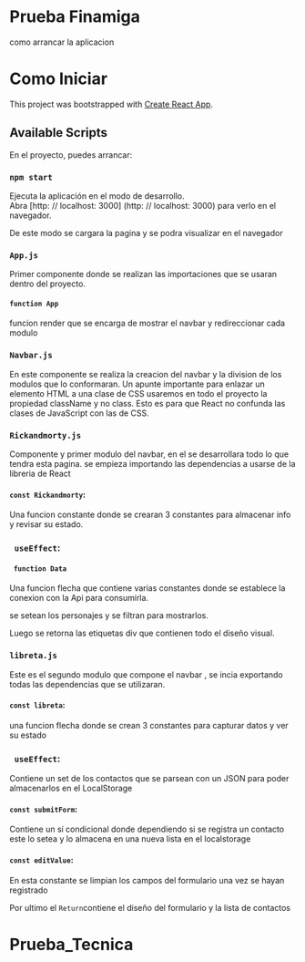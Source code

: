 # Prueba Finamiga

como arrancar la aplicacion
# Como Iniciar  

This project was bootstrapped with [Create React App](https://github.com/facebook/create-react-app).

## Available Scripts

En el proyecto, puedes arrancar:

### `npm start`

Ejecuta la aplicación en el modo de desarrollo. \
Abra [http: // localhost: 3000] (http: // localhost: 3000) para verlo en el navegador.

De este modo se cargara la pagina y se podra visualizar en el navegador 

### `App.js`

Primer componente  donde se realizan las importaciones que se usaran dentro del proyecto.
#### `function App`
funcion render que se encarga de mostrar el navbar y redireccionar cada modulo

### `Navbar.js`
En este componente se realiza la creacion del navbar y la division de los modulos que lo conformaran.
 Un apunte importante para enlazar un elemento HTML a una clase de CSS usaremos en todo el proyecto la propiedad className y no class. Esto es para que React no confunda las clases de JavaScript con las de CSS.

### `Rickandmorty.js`
Componente y primer modulo del navbar, en el se desarrollara todo lo que tendra esta pagina.
se empieza importando las dependencias a usarse de la libreria de React
#### `const Rickandmorty`:
Una funcion constante donde se crearan 3 constantes para almacenar info y revisar su estado.
 
 ### ` useEffect`:

 #### ` function Data`
 Una funcion flecha que contiene varias constantes donde se establece la conexion con la Api para consumirla. 

 se setean los personajes y se filtran para mostrarlos.

 Luego se retorna las etiquetas div que contienen todo el diseño visual.

 ### `libreta.js`
 Este es el segundo modulo que compone el navbar , se incia exportando todas las dependencias que se utilizaran.

#### `const libreta`:
una funcion flecha donde se crean 3  constantes para capturar datos y ver su estado

 ### ` useEffect`:
 Contiene un set de los contactos que se parsean con un JSON para poder almacenarlos en el LocalStorage

#### `const submitForm`:
Contiene un sí condicional donde dependiendo si se registra un contacto este lo setea y lo almacena en una nueva lista en el localstorage

#### `const editValue`:
En esta constante se limpian los campos del formulario una vez se hayan registrado

Por ultimo el `Return`contiene el diseño del formulario y la lista de contactos


 
 

# Prueba_Tecnica
